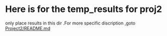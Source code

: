 # Here is for the temp_results for proj2

only place results in this dir .For more specific discription ,goto [Project2/README.md](https://github.com/kevinyao0901/CDMS/edit/Project2/README.md)
